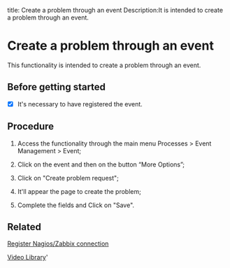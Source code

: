 title: Create a problem through an event
Description:It is intended to create a problem through an event.
# Create a problem through an event

This functionality is intended to create a problem through an event.

Before getting started
--------------------------

- [x] It's necessary to have registered the event.

Procedure
-------------

1.  Access the functionality through the main menu Processes \> Event Management
    \> Event;

2.  Click on the event and then on the button “More Options”;

3.  Click on "Create problem request";

4.  It'll appear the page to create the problem;

5.  Complete the fields and Click on "Save".

Related
-----------

[Register Nagios/Zabbix connection](/en-us/4biz-helium/processes/event/configuration/register-nagios-zabbix-connection.html)

<i class='fa fa-youtube-play  fa-2x' style='color:#97ce17;vertical-align: middle;'> </i> [Video Library](https://www.youtube.com/playlist?list=PLB5qK2uzf2ROlR1PEYuzoujqNuxz50uRX)'
